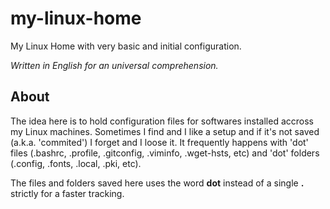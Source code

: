 # my-linux-home
My Linux Home with very basic and initial configuration.

*Written in English for an universal comprehension.*

## About
The idea here is to hold configuration files for softwares installed accross my Linux machines. Sometimes I find and I like a setup and if it's not saved (a.k.a. 'commited') I forget and I loose it. It frequently happens with 'dot' files (.bashrc, .profile, .gitconfig, .viminfo, .wget-hsts, etc) and 'dot' folders (.config, .fonts, .local, .pki, etc).

The files and folders saved here uses the word **dot** instead of a single **.** strictly for a faster tracking.
